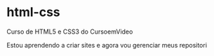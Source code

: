 # html-css
 Curso de HTML5 e CSS3 do CursoemVideo


Estou aprendendo a criar sites e agora vou gerenciar meus repositori